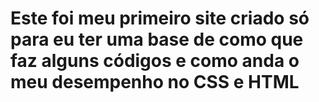 ﻿# Este foi meu primeiro site criado só para eu ter uma base de como que faz alguns códigos e como anda o meu desempenho no CSS e HTML
